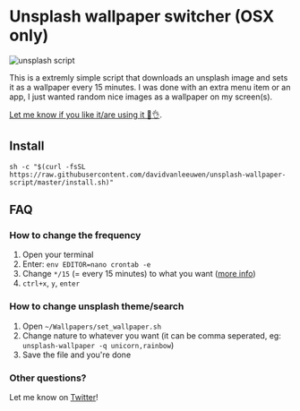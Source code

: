 # Unsplash wallpaper switcher (OSX only)

![unsplash script](https://user-images.githubusercontent.com/238946/44054335-9ac6f578-9f42-11e8-84a8-c536c55e294c.png)

This is a extremly simple script that downloads an unsplash image and sets it as a wallpaper every 15 minutes. I was done with an extra menu item or an app, I just wanted random nice images as a wallpaper on my screen(s).

[Let me know if you like it/are using it 🤩👌](https://twitter.com/davidvanleeuwen).

## Install

```console
sh -c "$(curl -fsSL https://raw.githubusercontent.com/davidvanleeuwen/unsplash-wallpaper-script/master/install.sh)"
```

## FAQ

### How to change the frequency
1. Open your terminal
2. Enter: `env EDITOR=nano crontab -e`
3. Change `*/15` (= every 15 minutes) to what you want ([more info](https://ole.michelsen.dk/blog/schedule-jobs-with-crontab-on-mac-osx.html))
4. `ctrl+x`, `y`, `enter`

### How to change unsplash theme/search
1. Open `~/Wallpapers/set_wallpaper.sh`
2. Change nature to whatever you want (it can be comma seperated, eg: `unsplash-wallpaper -q unicorn,rainbow`)
3. Save the file and you're done

### Other questions?
Let me know on [Twitter](https://twitter.com/davidvanleeuwen)!